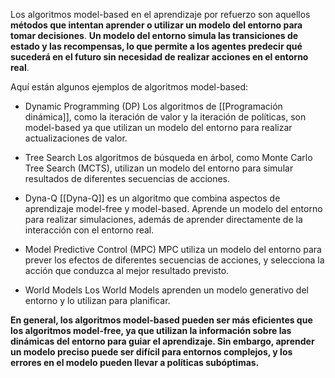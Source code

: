 Los algoritmos model-based en el aprendizaje por refuerzo son aquellos **métodos que intentan aprender o utilizar un modelo del entorno para tomar decisiones**. **Un modelo del entorno simula las transiciones de estado y las recompensas, lo que permite a los agentes predecir qué sucederá en el futuro sin necesidad de realizar acciones en el entorno real**. 

Aquí están algunos ejemplos de algoritmos model-based:

- Dynamic Programming (DP) 
Los algoritmos de [[Programación dinámica]], como la iteración de valor y la iteración de políticas, son model-based ya que utilizan un modelo del entorno para realizar actualizaciones de valor.

- Tree Search
Los algoritmos de búsqueda en árbol, como Monte Carlo Tree Search (MCTS), utilizan un modelo del entorno para simular resultados de diferentes secuencias de acciones.

- Dyna-Q
[[Dyna-Q]] es un algoritmo que combina aspectos de aprendizaje model-free y model-based. Aprende un modelo del entorno para realizar simulaciones, además de aprender directamente de la interacción con el entorno real.

- Model Predictive Control (MPC)
MPC utiliza un modelo del entorno para prever los efectos de diferentes secuencias de acciones, y selecciona la acción que conduzca al mejor resultado previsto.

- World Models
Los World Models aprenden un modelo generativo del entorno y lo utilizan para planificar.

**En general, los algoritmos model-based pueden ser más eficientes que los algoritmos model-free, ya que utilizan la información sobre las dinámicas del entorno para guiar el aprendizaje. Sin embargo, aprender un modelo preciso puede ser difícil para entornos complejos, y los errores en el modelo pueden llevar a políticas subóptimas.**
